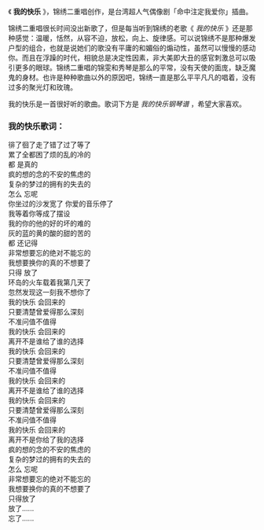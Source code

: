 

《 **我的快乐** 》，锦绣二重唱创作，是台湾超人气偶像剧「命中注定我爱你」插曲。

  
锦绣二重唱很长时间没出新歌了，但是每当听到锦绣的老歌《 _我的快乐_
》还是那种感觉：温暖，恬然，从容不迫，放松，向上、旋律感。可以说锦绣不是那种爆发户型的组合，也就是说她们的歌没有平庸的和媚俗的煽动性，虽然可以慢慢的感动你。而且在浮躁的时代，相貌总是决定性因素，非大美即大丑的感官刺激总可以吸引更多的眼球。锦绣二重唱的锦雯和秀琴是那么的平常，没有天使的面庞，缺乏魔鬼的身材。也许是种种歌曲以外的原因吧，锦绣一直是那么平平凡凡的唱着，没有过多的聚光灯和玫瑰。

  
我的快乐是一首很好听的歌曲。歌词下方是 _我的快乐钢琴谱_ ，希望大家喜欢。

### 我的快乐歌词：

徘了徊了走了错了过了等了  
累了全都困了烦的乱的冷的  
都 是真的  
疯的想的念的不安的焦虑的  
复杂的梦过的拥有的失去的  
怎么 忘呢  
你坐过的沙发宽了 你爱的音乐停了  
我等着你等成了摆设  
我的你的他的好的坏的难的  
灰的蓝的黄的酸的甜的苦的  
都 还记得  
非常想要忘的绝对不能忘的  
我想要换你的真的不想要了  
只得 放了  
环岛的火车载着我第几天了  
忽然发现这一刻我不想你了  
我的快乐 会回来的  
只要清楚曾爱得那么深刻  
不准问值不值得  
我的快乐 会回来的  
离开不是谁给了谁的选择  
我的快乐 会回来的  
只要清楚曾爱得那么深刻  
不准问值不值得  
我的快乐 会回来的  
离开不是谁给了谁的选择  
我的快乐 会回来的  
只要清楚曾爱得那么深刻  
不准问值不值得  
我的快乐 会回来的  
离开不是你给了我的选择  
疯的想的念的不安的焦虑的  
复杂的梦过的拥有的失去的  
怎么 忘呢  
非常想要忘的绝对不能忘的  
我想要换你的真的不想要了  
只得放了  
放了......  
忘了......

